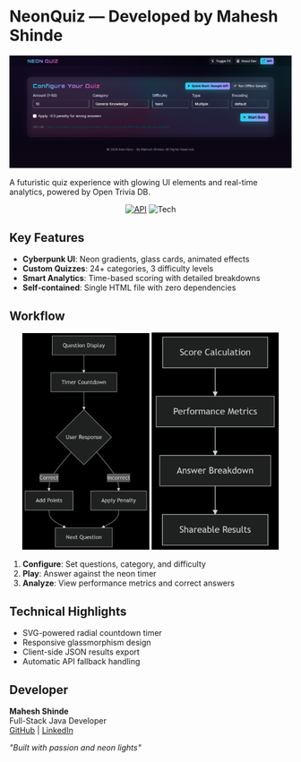 # NeonQuiz — Developed by Mahesh Shinde

<p align="center">
  <img alt="NeonQuiz Screenshot" src="./public/screenshot_1.png" width="680" />
</p>

A futuristic quiz experience with glowing UI elements and real-time analytics, powered by Open Trivia DB.

<p align="center">
  <a href="https://opentdb.com/" target="_blank"><img alt="API" src="https://img.shields.io/badge/API-OpenTDB-22d3ee?style=for-the-badge&logo=database" /></a>
  <img alt="Tech" src="https://img.shields.io/badge/HTML5/CSS3/JS-FF5722?style=for-the-badge" />
</p>

## Key Features

- **Cyberpunk UI**: Neon gradients, glass cards, animated effects
- **Custom Quizzes**: 24+ categories, 3 difficulty levels
- **Smart Analytics**: Time-based scoring with detailed breakdowns
- **Self-contained**: Single HTML file with zero dependencies

## Workflow

<p align="center">
  <img src="./public/quiz_execution.png" alt="Quiz Execution Flow" width="45%">
  <img src="./public/result_analysis.png" alt="Result Analysis" width="45%">
</p>

1. **Configure**: Set questions, category, and difficulty
2. **Play**: Answer against the neon timer
3. **Analyze**: View performance metrics and correct answers

## Technical Highlights

- SVG-powered radial countdown timer
- Responsive glassmorphism design
- Client-side JSON results export
- Automatic API fallback handling

## Developer

**Mahesh Shinde**  
Full-Stack Java Developer  
[GitHub](https://github.com/maheshshinde9100) | [LinkedIn](https://linkedin.com/in/maheshshinde9100)

*"Built with passion and neon lights"*